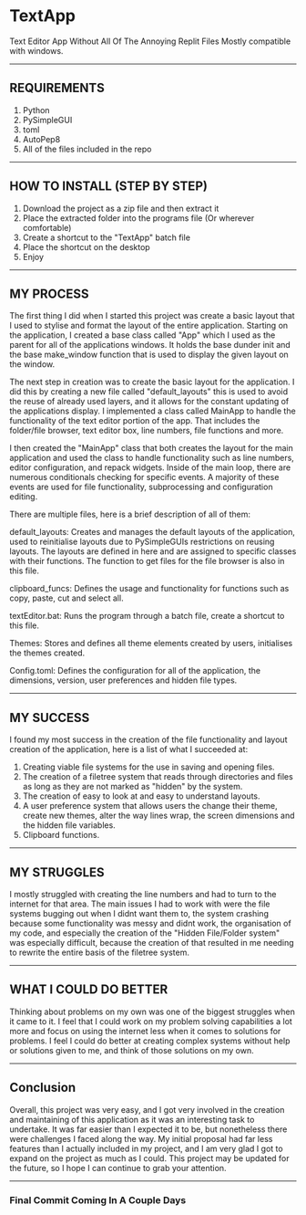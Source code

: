 # TextApp
Text Editor App Without All Of The Annoying Replit Files
Mostly compatible with windows.

---
## REQUIREMENTS ##
1. Python
2. PySimpleGUI
3. toml
4. AutoPep8
5. All of the files included in the repo

---
## HOW TO INSTALL (STEP BY STEP) ##
1. Download the project as a zip file and then extract it
2. Place the extracted folder into the programs file (Or wherever comfortable)
3. Create a shortcut to the "TextApp" batch file
4. Place the shortcut on the desktop
5. Enjoy

---
## MY PROCESS ##
The first thing I did when I started this project was create a basic layout that I used to stylise and format the layout of the entire application. Starting on the application, I created a base class called "App" which I used as the parent for all of the applications windows. It holds the base dunder init and the base make_window function that is used to display the given layout on the window.

The next step in creation was to create the basic layout for the application. I did this by creating a new file called "default_layouts" this is used to avoid the reuse of already used layers, and it allows for the constant updating of the applications display. I implemented a class called MainApp to handle the functionality of the text editor portion of the app. That includes the folder/file browser, text editor box, line numbers, file functions and more.

I then created the "MainApp" class that both creates the layout for the main application and used the class to handle functionality such as line numbers, editor configuration, and repack widgets. Inside of the main loop, there are numerous conditionals checking for specific events. A majority of these events are used for file functionality, subprocessing and configuration editing.

There are multiple files, here is a brief description of all of them:

default_layouts: Creates and manages the default layouts of the application, used to reinitialise layouts due to PySimpleGUIs restrictions on reusing layouts. The layouts are defined in here and are assigned to specific classes with their functions. The function to get files for the file browser is also in this file.

clipboard_funcs: Defines the usage and functionality for functions such as copy, paste, cut and select all.

textEditor.bat: Runs the program through a batch file, create a shortcut to this file.

Themes: Stores and defines all theme elements created by users, initialises the themes created.

Config.toml: Defines the configuration for all of the application, the dimensions, version, user preferences and hidden file types.

---
## MY SUCCESS ##

I found my most success in the creation of the file functionality and layout creation of the application, here is a list of what I succeeded at:

1. Creating viable file systems for the use in saving and opening files.
2. The creation of a filetree system that reads through directories and files as long as they are not marked as "hidden" by the system.
3. The creation of easy to look at and easy to understand layouts.
4. A user preference system that allows users the change their theme, create new themes, alter the way lines wrap, the screen dimensions and the hidden file variables.
5. Clipboard functions.

---
## MY STRUGGLES ##

I mostly struggled with creating the line numbers and had to turn to the internet for that area. The main issues I had to work with were the file systems bugging out when I didnt want them to, the system crashing because some functionality was messy and didnt work, the organisation of my code, and especially the creation of the "Hidden File/Folder system" was especially difficult, because the creation of that resulted in me needing to rewrite the entire basis of the filetree system.

---
## WHAT I COULD DO BETTER ##

Thinking about problems on my own was one of the biggest struggles when it came to it. I feel that I could work on my problem solving capabilities a lot more and focus on using the internet less when it comes to solutions for problems. I feel I could do better at creating complex systems without help or solutions given to me, and think of those solutions on my own.

---
## Conclusion ##

Overall, this project was very easy, and I got very involved in the creation and maintaining of this application as it was an interesting task to undertake. It was far easier than I expected it to be, but nonetheless there were challenges I faced along the way. My initial proposal had far less features than I actually included in my project, and I am very glad I got to expand on the project as much as I could. This project may be updated for the future, so I hope I can continue to grab your attention.

---

### Final Commit Coming In A Couple Days ###
